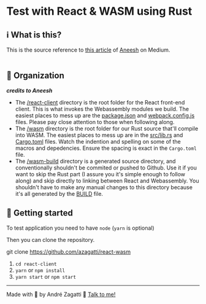 # Test with React & WASM using Rust
## ℹ️ What is this?
This is the source reference to [this article](https://medium.com/@aneeshsaripalli) of [Aneesh](https://github.com/AneeshSaripalli) on Medium.<br/><br/>

## 📝 Organization
_**credits to Aneesh**_
- The [/react-client](/react-client) directory is the root folder for the React front-end client. This is what invokes the Webassembly modules we build. The easiest places to mess up are the [package.json](/react-client/package.json) and [webpack.config.js](/react-client/config/webpack.config.js) files. Please pay close attention to those when following along.
- The [/wasm](/wasm) directory is the root folder for our Rust source that'll compile into WASM. The easiest places to mess up are in the [src/lib.rs](/wasm/src/lib.rs) and [Cargo.toml](/wasm/Cargo.toml) files. Watch the indention and spelling on some of the macros and depedencies. Ensure the spacing is exact in the `Cargo.toml` file.
- The [/wasm-build](/wasm-build) directory is a generated source directory, and conventionally shouldn't be commited or pushed to Github. Use it if you want to skip the Rust part (I assure you it's simple enough to follow along) and skip directly to linking between React and Webassembly. You shouldn't have to make any manual changes to this directory because it's all generated by the [BUILD](/wasm/BUILD) file.

## 🚀 Getting started

To test application you need to have `node` (`yarn` is optional)

Then you can clone the repository.

git clone https://github.com/azagatti/react-wasm

1. `cd react-client`
2. `yarn` or `npm install`
3. `yarn start` or `npm start`

---

Made with 💟 by André Zagatti 👋 [Talk to me!](https://www.linkedin.com/in/andre-zagatti/)